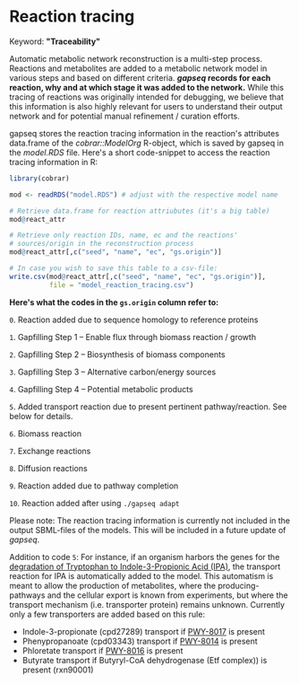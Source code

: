# Reaction tracing

Keyword: **"Traceability"**

Automatic metabolic network reconstruction is a multi-step process. Reactions and metabolites are added to a metabolic network model in various steps and based on different criteria. ***gapseq* records for each reaction, why and at which stage it was added to the network.** While this tracing of reactions was originally intended for debugging, we believe that this information is also highly relevant for users to understand their output network and for potential manual refinement / curation efforts. 

gapseq stores the reaction tracing information in the reaction's attributes data.frame of the *cobrar::ModelOrg* R-object, which is saved by gapseq in the *model.RDS* file. Here's a short code-snippet to access the reaction tracing information in R:

```R
library(cobrar)

mod <- readRDS("model.RDS") # adjust with the respective model name

# Retrieve data.frame for reaction attriubutes (it's a big table)
mod@react_attr

# Retrieve only reaction IDs, name, ec and the reactions'  
# sources/origin in the reconstruction process
mod@react_attr[,c("seed", "name", "ec", "gs.origin")]

# In case you wish to save this table to a csv-file:
write.csv(mod@react_attr[,c("seed", "name", "ec", "gs.origin")],
          file = "model_reaction_tracing.csv")
```



**Here's what the codes in the `gs.origin` column refer to:**


`0`. Reaction added due to sequence homology to reference proteins

`1`. Gapfilling Step 1 – Enable flux through biomass reaction / growth

`2`. Gapfilling Step 2 – Biosynthesis of biomass components

`3`. Gapfilling Step 3 – Alternative carbon/energy sources

`4`. Gapfilling Step 4 – Potential metabolic products

`5`. Added transport reaction due to present pertinent pathway/reaction. See below for details.

`6`. Biomass reaction

`7`. Exchange reactions

`8`. Diffusion reactions

`9`. Reaction added due to pathway completion 

`10`. Reaction added after using `./gapseq adapt`



Please note: The reaction tracing information is currently not included in the output SBML-files of the models. This will be included in a future update of *gapseq*.

Addition to code `5`: For instance, if an organism harbors the genes for the [degradation of Tryptophan to Indole-3-Propionic Acid (IPA)](https://metacyc.org/META/NEW-IMAGE?type=PATHWAY&object=PWY-8017), the transport reaction for IPA is automatically added to the model. This automatism is meant to allow the production of metabolites, where the producing-pathways and the cellular export is known from experiments, but where the transport mechanism (i.e. transporter protein) remains unknown. Currently only a few transporters are added based on this rule:

- Indole-3-propionate (cpd27289) transport if [PWY-8017](https://metacyc.org/META/NEW-IMAGE?type=PATHWAY&object=PWY-8017) is present
- Phenypropanoate (cpd03343) transport if [PWY-8014](https://metacyc.org/META/NEW-IMAGE?type=PATHWAY&object=PWY-8014) is present
- Phloretate transport if [PWY-8016](https://metacyc.org/META/NEW-IMAGE?type=PATHWAY&object=PWY-8016) is present
- Butyrate transport if Butyryl-CoA dehydrogenase (Etf complex)) is present (rxn90001)
